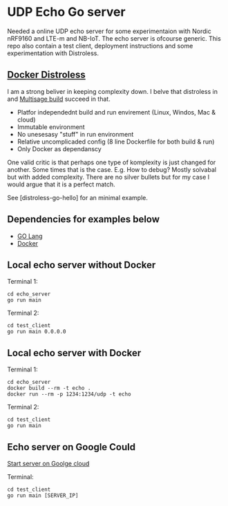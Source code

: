 UDP Echo Go server
==================

Needed a online UDP echo server for some experimentaion with Nordic nRF9160 and LTE-m and NB-IoT.
The echo server is ofcourse generic. This repo also contain a test client, deployment instructions and
some experimentation with Distroless.

[Docker Distroless](https://github.com/GoogleContainerTools/distroless)
-------------------
I am a strong beliver in keeping complexity down. I belve that distroless in and
[Multisage build](https://docs.docker.com/develop/develop-images/multistage-build/) succeed in that.
* Platfor independednt build and run envirement (Linux, Windos, Mac & cloud)
* Immutable environment
* No unesesasy "stuff" in run environment
* Relative uncomplicaded config (8 line Dockerfile for both build & run)
* Only Docker as dependanscy

One valid critic is that perhaps one type of komplexity is just changed for another.
Some times that is the case. E.g. How to debug?
Mostly solvabal but with added complexity. There are no silver bullets but for my case
I would argue that it is a perfect match.

See [distroless-go-hello] for an minimal example.

Dependencies for examples below
--------------------------------
* [GO Lang](https://golang.org/)
* [Docker](https://www.docker.com/)


Local echo server without Docker
--------------------------------
Terminal 1:

    cd echo_server
	go run main
	
Terminal 2:

    cd test_client
	go run main 0.0.0.0

Local echo server with Docker
--------------------------------
Terminal 1:

    cd echo_server
    docker build --rm -t echo .
    docker run --rm -p 1234:1234/udp -t echo
	
Terminal 2:

    cd test_client
	go run main
	
Echo server on Google Could
---------------------------
[Start server on Goolge cloud](GoogleCloud.md)


Terminal:

    cd test_client
	go run main [SERVER_IP]
